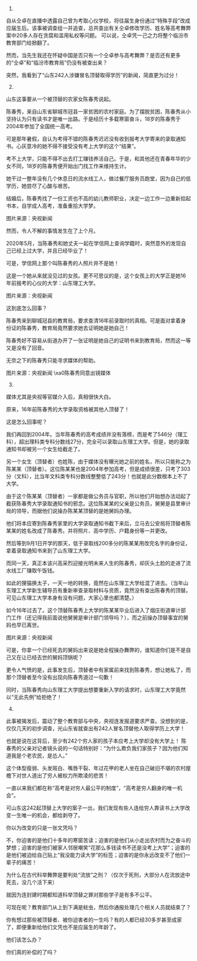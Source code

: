 1.

自从仝卓在直播中透露自己曾为考取心仪学校，将往届生身份通过“特殊手段”改成应届生后。该事被调查组一并追查，总共查出有关仝卓修改学历、姓名等高考舞弊案中20多人存在贪腐和滥用私权等问题。 可以说，仝卓凭一己之力将整个临汾市教育部门给掀翻了。

然而，当先生我还在怀疑中国是否只有一个仝卓参与高考舞弊？是否还有更多的“仝卓”和“临汾市教育局”仍没有被查出来？

突然，我看到了“山东242人涉嫌冒名顶替取得学历”的新闻，简直更为过分！

2.

山东这事要从一个被顶替的农家女陈春秀说起。

陈春秀，来自山东省聊城市冠县一家贫困的农村家庭。为了摆脱贫困，陈春秀从小坚持认为只有读书才是唯一出路。于是经历十多载寒窗奋斗，18岁的陈春秀于2004年参加了全国统一高考。

可是那年暑假，自认为考得不错的陈春秀迟迟没有收到报考大学寄来的录取通知书。心灰意冷的她不得不接受没有考上大学的这个“结果”。

考不上大学，只能不得不出去打工赚钱养活自己。于是，和其他还在青春年华的少女不同，18岁的陈春秀便开始出门找工作来维持生计。

她干过一整年没有几个休息日的流水线工人，做过餐厅服务员跑堂，因为自己的低学历，她尝尽了心酸与艰苦。

结婚后，陈春秀找了一份工资也不高的幼儿教师职业，决定一边工作一边重新拾起书本，自学成人高考，准备重拾大学梦。

图片来源：央视新闻

然而，令人不解的事情发生在了上个月。

2020年5月，当陈春秀和她丈夫一起在学信网上查询学籍时，突然意外的发现自己已经上过大学，并且已经毕业了！

可是，学信网上那个叫陈春秀的人照片并不是她！

这是一个她从来就没见过的女孩。更不可思议的是，这个女孩上的大学正是她16年前报考的心仪的大学：山东理工大学。

图片来源：央视新闻

这到底怎么回事？

陈春秀来到聊城冠县的教育局，要求查清16年前录取时的真相。可是面对拿着身份证的陈春秀，教育局竟然要求她去证明她是她自己！

陈春秀好不容易从街道办开了一张证明是她自己的证明书来到教育局，然而这一等又是没有了回音。

无奈之下的陈春秀只能寻求媒体的帮助。

图片来源：央视新闻 \xa0陈春秀同意出镜媒体

3.

媒体尤其是央视等官媒介入后，真相很快大白。

原来，16年前陈春秀的大学录取资格被其他人顶替了！

这是怎么回事呢？

我们再回到2004年。当年陈春秀的高考成绩并没有落榜，而是考了546分（理工科），超出理科类专科分数线27分，完全可以录取山东理工大学。但是，她的录取通知书却被另一个女生给截走了。

另一个女生（顶替者）也姓陈，由于媒体没有曝光她之前的姓名，所以只能称之为陈某某（顶替者）。这位陈某某也是2004年参加高考，但是成绩很差，只考了303分（文科），比当年文科类专科分数线整整低了243分！也就是此分数根本上不了大学。

由于这个陈某某（顶替者）一家都是做公务员与官职，所以他们开始想办法动起了截获陈春秀大学录取通知书的邪念。这位陈某某的父亲是公务员，舅舅是县里审计局的领导，而据他们说操办陈某某顶替的是她舅妈办理。

他们将本应寄到陈春秀家里的大学录取通知书截下来后，立马去公安局将顶替者陈某某的姓名改成了陈春秀。并将照片、高中学历、户籍身份等一并更改。

然后等到9月1日开学的那天，低于录取线200多分的陈某某用改完名字的身份证，拿着录取通知书来到了山东理工大学。

而同一天，真正本该兴高采烈迎接光明未来人生的陈春秀，却灰头土脸的走进了流水线工厂赚取午饭钱。

如此的狸猫换太子，一天一地的转换，竟然在山东理工大学给混了进去。（当年山东理工大学新生辅导员有重新审查录取材料与资质，竟然没有查出陈春秀的顶替。可见山东理工大学本身有没有问题，大家心里也都清楚。）

如今16年过去了。这个顶替陈春秀上大学的陈某某毕业后进入了烟庄街道审计部门工作（还记得我前面说他舅舅是审计部门领导吗？），而之前操办顶替事宜的舅妈也早已离世。

图片来源：央视新闻

可是，你拿一个已经死去的舅妈出来说是她全程操办舞弊的，谁知道你们是不是自己又在让已经去世的舅妈顶锅呢？

更令人气愤的是，此事发生后，顶替者中有家属前来找到陈春秀，想让她私了，而那个顶替者至今没有出现向陈春秀道过一句歉！

同时，当陈春秀向山东理工大学提出想要重新入学的请求时，山东理工大学竟然以“无此先例”给拒绝了！

4.

此事被揭发后，震动了整个教育部与中央，央视连发报道要求严查。没想到的是，仅仅几天的初步调查，光山东省就查出有242人冒名顶替他人取得学历上大学！

也就是说在这背后，至少有242个穷人家的孩子本应考上大学却没有大学上！ 陈春秀的父亲对记者镜头说的一句话特别好：“为什么欺负我们家孩子？因为他们知道我是个老农民，是怂人。”

这个体型瘦弱、头发斑白、嘴唇干裂、年过花甲的老人坐在自己破旧不堪的农村屋檐下对世人道出了穷人被权力所欺凌的悲苦！

一直以来我们都在称“高考是对穷人最公平的制度”，“高考是穷人翻身的唯一机会”。

可山东这242起顶替上大学的案子一出，我们发现有些人连给穷人靠读书上大学改变一生唯一的机会，都给剥夺了。

你以为改变的只是一张文凭吗？

不，你迫害的是他们十多年的寒窗苦读；迫害的是他们从小走出农村而为之奋斗的梦想；迫害的是他们被家人邻居嘲笑“花那么多钱读书不还是没考上大学”；迫害的是他们被迫给自己贴上“我没能力读大学”的标签；迫害的是你永远改变不了他们一辈子的痛苦！

为什么在古代科举舞弊是要判处“流放”之刑？（仅次于死刑，大部分人在流放途中死去，没几个活下来）

就因为连封建时期都知道科举顶替之罪对那些学子是有多不公平。

可现在呢？教育部门从上到下满是蛀虫，然后你通报处理几个相关人员就结束了？

你有想过那些被顶替者、被你迫害者的一生吗？有的人都已经30多岁甚至成家了，即便重新给他们文凭也不是应届生的年龄了。

他们该怎么办？

你们真的补偿的了吗？ 


